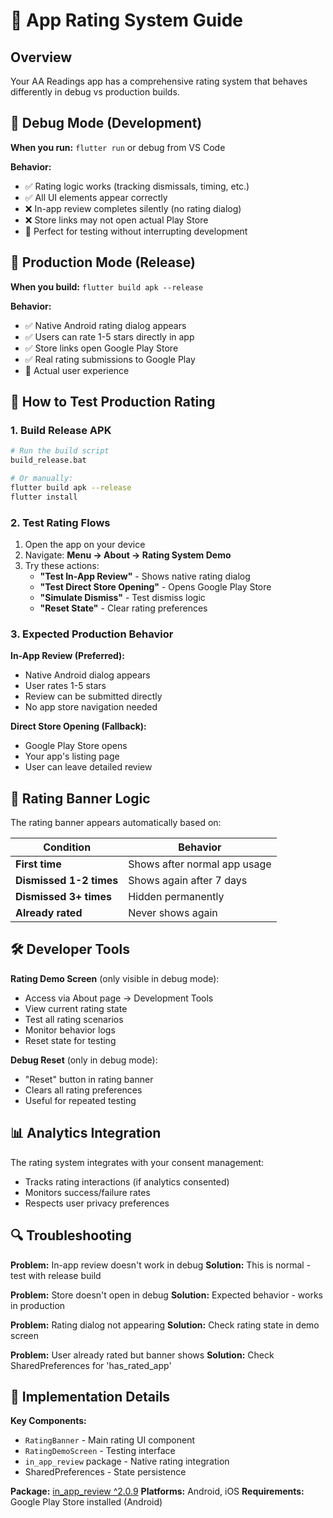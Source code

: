 # 🌟 App Rating System Guide

## Overview
Your AA Readings app has a comprehensive rating system that behaves differently in debug vs production builds.

## 🔧 Debug Mode (Development)
**When you run:** `flutter run` or debug from VS Code

**Behavior:**
- ✅ Rating logic works (tracking dismissals, timing, etc.)
- ✅ All UI elements appear correctly
- ❌ In-app review completes silently (no rating dialog)
- ❌ Store links may not open actual Play Store
- 📝 Perfect for testing without interrupting development

## 🚀 Production Mode (Release)
**When you build:** `flutter build apk --release`

**Behavior:**
- ✅ Native Android rating dialog appears
- ✅ Users can rate 1-5 stars directly in app
- ✅ Store links open Google Play Store
- ✅ Real rating submissions to Google Play
- 🎯 Actual user experience

## 📱 How to Test Production Rating

### 1. Build Release APK
```bash
# Run the build script
build_release.bat

# Or manually:
flutter build apk --release
flutter install
```

### 2. Test Rating Flows
1. Open the app on your device
2. Navigate: **Menu → About → Rating System Demo**
3. Try these actions:
   - **"Test In-App Review"** - Shows native rating dialog
   - **"Test Direct Store Opening"** - Opens Google Play Store
   - **"Simulate Dismiss"** - Test dismiss logic
   - **"Reset State"** - Clear rating preferences

### 3. Expected Production Behavior

**In-App Review (Preferred):**
- Native Android dialog appears
- User rates 1-5 stars
- Review can be submitted directly
- No app store navigation needed

**Direct Store Opening (Fallback):**
- Google Play Store opens
- Your app's listing page
- User can leave detailed review

## 🎯 Rating Banner Logic

The rating banner appears automatically based on:

| Condition | Behavior |
|-----------|----------|
| **First time** | Shows after normal app usage |
| **Dismissed 1-2 times** | Shows again after 7 days |
| **Dismissed 3+ times** | Hidden permanently |
| **Already rated** | Never shows again |

## 🛠️ Developer Tools

**Rating Demo Screen** (only visible in debug mode):
- Access via About page → Development Tools
- View current rating state
- Test all rating scenarios
- Monitor behavior logs
- Reset state for testing

**Debug Reset** (only in debug mode):
- "Reset" button in rating banner
- Clears all rating preferences
- Useful for repeated testing

## 📊 Analytics Integration

The rating system integrates with your consent management:
- Tracks rating interactions (if analytics consented)
- Monitors success/failure rates
- Respects user privacy preferences

## 🔍 Troubleshooting

**Problem:** In-app review doesn't work in debug
**Solution:** This is normal - test with release build

**Problem:** Store doesn't open in debug
**Solution:** Expected behavior - works in production

**Problem:** Rating dialog not appearing
**Solution:** Check rating state in demo screen

**Problem:** User already rated but banner shows
**Solution:** Check SharedPreferences for 'has_rated_app'

## 📝 Implementation Details

**Key Components:**
- `RatingBanner` - Main rating UI component
- `RatingDemoScreen` - Testing interface
- `in_app_review` package - Native rating integration
- SharedPreferences - State persistence

**Package:** [in_app_review ^2.0.9](https://pub.dev/packages/in_app_review)
**Platforms:** Android, iOS
**Requirements:** Google Play Store installed (Android)

